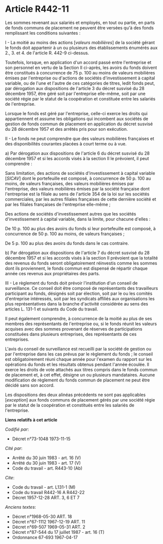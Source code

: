 # Article R442-11

Les sommes revenant aux salariés et employés, en tout ou partie, en parts de fonds communs de placement ne peuvent être
versées qu'à des fonds remplissant les conditions suivantes :

I - La moitié au moins des actions [*valeurs mobilières*] de la société gérant le fonds doit appartenir à un ou plusieurs des
établissements énumérés aux 2., 3. et 4. de l'article R. 442-9 ci-dessus.

Toutefois, lorsque, en application d'un accord passé entre l'entreprise et son personnel en vertu de la Section II ci-après,
les avoirs du fonds doivent être constitués à concurrence de 75 p. 100 au moins de valeurs mobilières émises par l'entreprise
ou d'actions de sociétés d'investissement à capital variable, ou de l'une et l'autre de ces catégories de titres, ledit fonds
peut, par dérogation aux dispositions de l'article 3 du décret susvisé du 28 décembre 1957, être géré soit par l'entreprise
elle-même, soit par une société régie par le statut de la coopération et constituée entre les salariés de l'entreprise.

Lorsque le fonds est géré par l'entreprise, celle-ci exerce les droits qui appartiennent et assume les obligations qui
incombent aux sociétés de gestion de fonds commun de placement en application du décret susvisé du 28 décembre 1957 et des
arrêtés pris pour son exécution.

II - Le fonds ne peut comprendre que des valeurs mobilières françaises et des disponibilités courantes placées à court terme
ou à vue.

a) Par dérogation aux dispositions de l'article 6 du décret susvisé du 28 décembre 1957 et si les accords visés à la section
II le prévoient, il peut comprendre :

Sans limitation, des actions de sociétés d'investissement à capital variable [*SICAV*] dont le portefeuille est composé, à
concurrence de 50 p. 100 au moins, de valeurs françaises, des valeurs mobilières émises par l'entreprise, des valeurs
mobilières émises par la société française dont l'entreprise est la filiale au sens de l'article 354 de la loi sur les
sociétés commerciales, par les autres filiales françaises de cette dernière société et par les filiales françaises de
l'entreprise elle-même ;

Des actions de sociétés d'investissement autres que les sociétés d'investissement à capital variable, dans la limite, pour
chacune d'elles :

De 10 p. 100 au plus des avoirs du fonds si leur portefeuille est composé, à concurrence de 50 p. 100 au moins, de valeurs
françaises ;

De 5 p. 100 au plus des avoirs du fonds dans le cas contraire.

b) Par dérogation aux dispositions de l'article 7 du décret susvisé du 28 décembre 1957 et si les accords visés à la section
II prévoient que la totalité des revenus du fonds seront obligatoirement réinvestis comme les sommes dont ils proviennent, le
fonds commun est dispensé de répartir chaque année ces revenus aux propriétaires des parts.

III - Le règlement du fonds doit prévoir l'institution d'un conseil de surveillance. Ce conseil doit être composé de
représentants des travailleurs participant au fonds, désignés soit par élection, soit par le ou les comités d'entreprise
intéressés, soit par les syndicats affiliés aux organisations les plus représentatives dans la branche d'activité considérée
au sens des articles L. 131-1 et suivants du Code du travail.

Il peut également comprendre, à concurrence de la moitié au plus de ses membres des représentants de l'entreprise ou, si le
fonds réunit les valeurs acquises avec des sommes provenant de réserves de participations constituées dans plusieurs
entreprises, des représentants de ces entreprises.

L'avis du conseil de surveillance est recueilli par la société de gestion ou par l'entreprise dans les cas prévus par le
règlement du fonds ; le conseil est obligatoirement réuni chaque année pour l'examen du rapport sur les opérations du fonds
et les résultats obtenus pendant l'année écoulée. Il exerce les droits de vote attachés aux titres compris dans le fonds
commun de placement et, à cet effet, désigne un ou plusieurs mandataires. Aucune modification de règlement du fonds commun de
placement ne peut être décidé sans son accord.

Les dispositions des deux alinéas précédents ne sont pas applicables [*exception*] aux fonds communs de placement gérés par
une société régie par le statut de la coopération et constitués entre les salariés de l'entreprise.

**Liens relatifs à cet article**

_Codifié par_:

  - Décret n°73-1048 1973-11-15

_Cité par_:

  - Arrêté du 30 juin 1983 - art. 16 (V)
  - Arrêté du 30 juin 1983 - art. 17 (V)
  - Code du travail - art. R443-10 (Ab)

_Cite_:

  - Code du travail - art. L131-1 (M)
  - Code du travail R442-16 A R442-22
  - Décret  1957-12-28 ART. 3, 6 ET 7

_Anciens textes_:

  - Décret n°1968-05-30 ART. 18
  - Décret n°67-1112 1967-12-19 ART. 11
  - Décret n°69-507 1969-05-31 ART. 2
  - Décret n°87-544 du 17 juillet 1987 - art. 16 (T)
  - Ordonnance 67-693 1967-04-17
